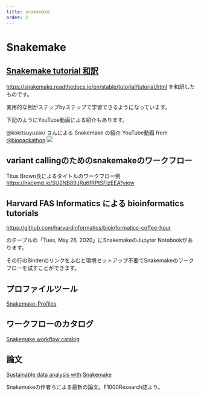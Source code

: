 ```yaml
---
title: snakemake
order: 2
---
```


# Snakemake

## [Snakemake tutorial 和訳](https://github.com/workflow-meetup-jp/snakemake-tutorial-jp)
https://snakemake.readthedocs.io/en/stable/tutorial/tutorial.html
を和訳したものです。

実用的な例がステップbyステップで学習できるようになっています。

下記のようにYouTube動画による紹介もあります。

@kokitsuyuzaki さんによる Snakemake の紹介 YouTube動画 from [@biopackathon](https://github.com/biopackathon)
[![](http://img.youtube.com/vi/j9l8u1w3840/0.jpg)](http://www.youtube.com/watch?v=j9l8u1w3840 "snakemakeの紹介@antiplastics")

## variant callingのためのsnakemakeのワークフロー

Titus Brown氏によるタイトルのワークフロー例
https://hackmd.io/SU2NB89JRu6fRPtSFizEEA?view


## Harvard FAS Informatics による bioinformatics tutorials
https://github.com/harvardinformatics/bioinformatics-coffee-hour

のテーブルの「Tues, May 26, 2020」にSnakemakeのJupyter Notebookがあります。

その行のBinderのリンクをふむと環境セットアップ不要でSnakemakeのワークフローを試すことができます。

## プロファイルツール

[Snakemake-Profiles](https://github.com/Snakemake-Profiles)

## ワークフローのカタログ

[Snakemake workflow catalog](https://snakemake.github.io/snakemake-workflow-catalog/)

## 論文

[Sustainable data analysis with Snakemake](https://doi.org/10.12688/f1000research.29032.1)

Snakemakeの作者らによる最新の論文。F1000Research誌より。
